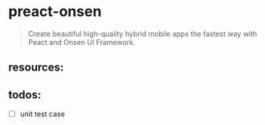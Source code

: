 # preact-onsen
> Create beautiful high-quality hybrid mobile apps the fastest way with Peact and Onsen UI Framework.


## resources:

## todos:
- [ ] unit test case
